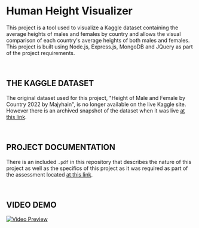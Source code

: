 # Human Height Visualizer

This project is a tool used to visualize a Kaggle dataset containing the average heights of males and females by country and allows the visual comparison of each country's average heights of both males and females. This project is built using Node.js, Express.js, MongoDB and JQuery as part of the project requirements.

&nbsp;
&nbsp;


## THE KAGGLE DATASET

The original dataset used for this project, "Height of Male and Female by Country 2022 by Majyhain",  is no longer available on the live Kaggle site. However there is an archived snapshot of the dataset when it was live [at this link](https://web.archive.org/web/20220310133009/https://www.kaggle.com/majyhain/height-of-male-and-female-by-country-2022).

&nbsp;
&nbsp;


## PROJECT DOCUMENTATION

There is an included `.pdf` in this repository that describes the nature of this project as well as the specifics of this project as it was required as part of the assessment located [at this link](https://github.com/bingjetli/comp3100-final-project/blob/main/comp3100_project_iteration_2.pdf).

&nbsp;
&nbsp;

<!--
## REPLICATION

The following steps describes how to replicate the project locally :

TODO : Include replication instructions with a recreated dataset since the original dataset is now no longer available on Kaggle.

~~1. Clone the repository~~
~~2. Run your mongoDB server. The default url is localhost:27017.~~
~~3. Run `node server.js` from the project directory.~~

&nbsp;
&nbsp;
-->

## VIDEO DEMO

[![Video Preview](https://i.ytimg.com/vi/vfWSLQXsd30/maxresdefault.jpg)](https://youtu.be/vfWSLQXsd30)

